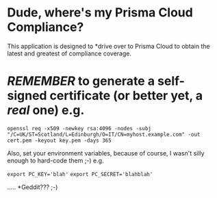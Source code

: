 # Dude, where's my Prisma Cloud Compliance?

This application is designed to *drive over to Prisma Cloud to obtain the latest and greatest of compliance coverage.

# *REMEMBER* to generate a self-signed certificate (or better yet, a _real_ one) e.g.

`openssl req -x509 -newkey rsa:4096 -nodes -subj "/C=UK/ST=Scotland/L=Edinburgh/O=IT/CN=myhost.example.com" -out cert.pem -keyout key.pem -days 365`

Also, set your environment variables, because of course, I wasn't silly enough to hard-code them ;-) e.g.

`export PC_KEY='blah'`
`export PC_SECRET='blahblah'`

.....
*Geddit??? ;-)